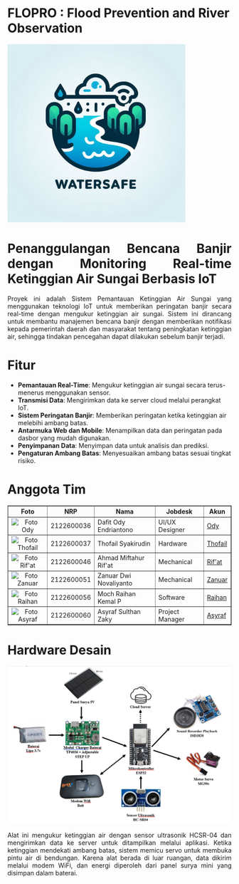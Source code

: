 # FLOPRO : Flood Prevention and River Observation
<!DOCTYPE html>
<html lang="id">
<head>
    <meta charset="UTF-8">
    <meta name="viewport" content="width=device-width, initial-scale=1.0">
    <meta http-equiv="X-UA-Compatible" content="ie=edge">
    <img src= "https://github.com/RaihanKP10/FLOPRO-Flood-Prevention-and-River-Observation/blob/main/Assets/logo%20watersafe.jpg"  width = 400 align-items = center>

</head>
    <div align="justify">
        <h1>Penanggulangan Bencana Banjir dengan Monitoring Real-time Ketinggian Air Sungai Berbasis IoT</h1>
        <p>Proyek ini adalah Sistem Pemantauan Ketinggian Air Sungai yang menggunakan teknologi IoT untuk memberikan peringatan banjir secara real-time dengan mengukur ketinggian air sungai. Sistem ini dirancang untuk membantu manajemen bencana banjir dengan memberikan notifikasi kepada pemerintah daerah dan masyarakat tentang peningkatan ketinggian air, sehingga tindakan pencegahan dapat dilakukan sebelum banjir terjadi.</p>
    </div>
    <div>
        <h1>Fitur</h1>
        <ul>
            <li><b>Pemantauan Real-Time</b>: Mengukur ketinggian air sungai secara terus-menerus menggunakan sensor.</li>
            <li><b>Transmisi Data</b>: Mengirimkan data ke server cloud melalui perangkat IoT.</li>
            <li><b>Sistem Peringatan Banjir</b>: Memberikan peringatan ketika ketinggian air melebihi ambang batas.</li>
            <li><b>Antarmuka Web dan Mobile</b>: Menampilkan data dan peringatan pada dasbor yang mudah digunakan.</li>
            <li><b>Penyimpanan Data</b>: Menyimpan data untuk analisis dan prediksi.</li>
            <li><b>Pengaturan Ambang Batas</b>: Menyesuaikan ambang batas sesuai tingkat risiko.</li>
        </ul>
    </div>
    <div>
        <h1>Anggota Tim</h1>
        <table style="width:100%" border="1px" cellspacing="0" cellpadding="10">
            <tr>
                <th>Foto</th>
                <th>NRP</th>
                <th>Nama</th>
                <th>Jobdesk</th>
                <th>Akun</th>
            </tr>
            <tr>
                <td align="center"><img src="https://via.placeholder.com/100" alt="Foto Ody" width="100"></td>
                <td>2122600036</td>
                <td>Dafit Ody Endriantono</td>
                <td>UI/UX Designer</td>
                <td><a href="https://github.com/DafitOdy-In">Ody</a></td>
            </tr>
            <tr>
                <td align="center"><img src="https://via.placeholder.com/100" alt="Foto Thofail" width="100"></td>
                <td>2122600037</td>
                <td>Thofail Syakirudin</td>
                <td>Hardware</td>
                <td><a href="https://github.com/DzavanTS">Thofail</a></td>
            </tr>
            <tr>
                <td align="center"><img src="https://via.placeholder.com/100" alt="Foto Rif'at" width="100"></td>
                <td>2122600046</td>
                <td>Ahmad Miftahur Rif'at</td>
                <td>Mechanical</td>
                <td><a href="#">Rif'at</a></td>
            </tr>
            <tr>
                <td align="center"><img src="https://via.placeholder.com/100" alt="Foto Zanuar" width="100"></td>
                <td>2122600051</td>
                <td>Zanuar Dwi Novaliyanto</td>
                <td>Mechanical</td>
                <td><a href="https://github.com/ZanuarDwiNovaliyanto">Zanuar</a></td>
            </tr>
            <tr>
                <td align="center"><img src="https://via.placeholder.com/100" alt="Foto Raihan" width="100"></td>
                <td>2122600056</td>
                <td>Moch Raihan Kemal P</td>
                <td>Software</td>
                <td><a href="https://github.com/RaihanKP10">Raihan</a></td>
            </tr>
            <tr>
                <td align="center"><img src="https://via.placeholder.com/100" alt="Foto Asyraf" width="100"></td>
                <td>2122600060</td>
                <td>Asyraf Sulthan Zaky</td>
                <td>Project Manager</td>
                <td><a href="https://github.com/AsyrafSinclair">Asyraf</a></td>
            </tr>
        </table>
    </div>
    <div align="justify">
        <h1>Hardware Desain</h1>
        <img src="https://github.com/RaihanKP10/FLOPRO-Flood-Prevention-and-River-Observation/blob/main/Hardware/Blok%20Diagram%20v1.png" width="1000">
        <p>Alat ini mengukur ketinggian air dengan sensor ultrasonik HCSR-04 dan mengirimkan data ke server untuk ditampilkan melalui aplikasi. Ketika ketinggian mendekati ambang batas, sistem memicu servo untuk membuka pintu air di bendungan. Karena alat berada di luar ruangan, data dikirim melalui modem WiFi, dan energi diperoleh dari panel surya mini yang disimpan dalam baterai.</p>
    </div>
</body>
</html>
